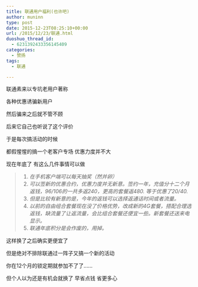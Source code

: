 ```yaml
---
title: 联通用户福利(也许吧)
author: muninn
type: post
date: 2015-12-23T08:25:10+00:00
url: /2015/12/23/联通.html
duoshuo_thread_id:
  - 6231392433356145409
categories:
  - 赞扬
tags:
  - 联通

---
```

联通素来以专坑老用户著称
  
各种优惠诱骗新用户
  
然后骗来之后就不管不顾

后来它自己也听说了这个评价
  
于是每次搞活动的时候
  
都假惺惺的搞一个老客户专场 优惠力度并不大
  
现在年底了 有这么几件事情可以做

>   1. _在手机客户端可以每天抽奖（然并卵）_
>   2. _可以签新的优惠合约，优惠力度并无新意。签约一年，充值分十二个月返钱，96/106的一共多返240，更高的套餐返480. 等于优惠了20/40._
>   3. _但是比较有新意的是，今年的返钱可以选择返通话时间或者流量。_
>   4. _以前的自由组合套餐现在没了价格优势，改成新的4G套餐，搭配合理选返钱，缺流量了让返流量，会比组合套餐还便宜一些。新套餐还送来电显示。_
>   5. _联通年底积分是会作废的，用掉。_

这样换了之后确实更便宜了
  
但是绝对不排除联通过一阵子又搞一个新的活动
  
你在12个月的锁定期就参加不了了……
  
但个人以为还是有机会就换了 早省点钱 省更多心